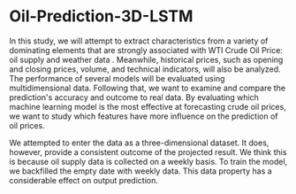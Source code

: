 # Oil-Prediction-3D-LSTM

In this study, we will attempt to extract characteristics from a variety of dominating elements that are strongly associated with WTI Crude Oil Price: oil supply and weather data . Meanwhile, historical prices, such as opening and closing prices, volume, and technical indicators, will also be analyzed. The performance of several models will be evaluated using multidimensional data. Following that, we want to examine and compare the prediction's accuracy and outcome to real data. By evaluating which machine learning model is the most effective at forecasting crude oil prices, we want to study which features have more influence on the prediction of oil prices.

We attempted to enter the data as a three-dimensional dataset. It does, however, provide a consistent outcome of the projected result. We think this is because oil supply data is collected on a weekly basis. To train the model, we backfilled the empty date with weekly data. This data property has a considerable effect on output prediction.
